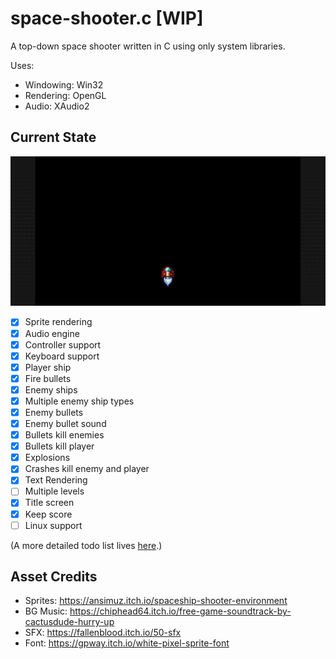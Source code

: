 space-shooter.c [WIP]
=====================
A top-down space shooter written in C using only system libraries.

Uses:
- Windowing: Win32
- Rendering: OpenGL
- Audio: XAudio2

Current State
-------------

![gif](./space-shooter.c.gif)

- [x] Sprite rendering
- [x] Audio engine
- [x] Controller support
- [x] Keyboard support
- [x] Player ship
- [x] Fire bullets
- [x] Enemy ships
- [x] Multiple enemy ship types
- [x] Enemy bullets
- [x] Enemy bullet sound
- [x] Bullets kill enemies
- [x] Bullets kill player
- [x] Explosions
- [x] Crashes kill enemy and player
- [x] Text Rendering
- [ ] Multiple levels
- [x] Title screen
- [x] Keep score
- [ ] Linux support

(A more detailed todo list lives [here](./TODO.md).)

Asset Credits
-------------
- Sprites: https://ansimuz.itch.io/spaceship-shooter-environment
- BG Music: https://chiphead64.itch.io/free-game-soundtrack-by-cactusdude-hurry-up
- SFX: https://fallenblood.itch.io/50-sfx
- Font: https://gpway.itch.io/white-pixel-sprite-font